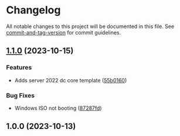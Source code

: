 # Changelog

All notable changes to this project will be documented in this file. See [commit-and-tag-version](https://github.com/absolute-version/commit-and-tag-version) for commit guidelines.

## [1.1.0](https://github.com/MichalKir/st-proxmox-templates/compare/v1.0.0...v1.1.0) (2023-10-15)


### Features

* Adds server 2022 dc core template ([55b0160](https://github.com/MichalKir/st-proxmox-templates/commit/55b01600fd57eceb8953741b714343de87525da2))


### Bug Fixes

* Windows ISO not booting ([87287fd](https://github.com/MichalKir/st-proxmox-templates/commit/87287fdda4ae6170e6af8b28df15c5665d6428a0))

## 1.0.0 (2023-10-13)

